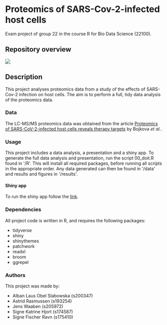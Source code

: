# Proteomics of SARS-Cov-2-infected host cells
Exam project of group 22 in the course R for Bio Data Science (22100).

## Repository overview
![](/cloud/project/results/flowchart.png)

## Description
This project analyses proteomics data from a study of the effects of SARS-Cov-2 infection on host cells. The aim is to perform a full, tidy data analysis of the proteomics data.

### Data
The LC-MS/MS proteomics data was obtained from the article [Proteomics of SARS-CoV-2-infected host cells reveals therapy targets](https://www.nature.com/articles/s41586-020-2332-7?fbclid=IwAR3HEcdWjX3-4zTxGjXoiOtb2ol6iBMM6zt4uZ-ycECLEuu31KNJT_5uqaQ) by Bojkova *et al.*.

### Usage
This project includes a data analysis, a presentation and a shiny app. To generate the full data analysis and presentation, run the script 00_doit.R found in '/R'. This will install all required packages, before running all scripts in the appropriate order. Any data generated can then be found in '/data' and results and figures in '/results'.

#### Shiny app
To run the shiny app follow the [link](https://signe-hjort.shinyapps.io/shiny/).

### Dependencies
All project code is written in R, and requires the following packages:  
* tidyverse  
* shiny  
* shinythemes  
* patchwork  
* readxl  
* broom  
* ggrepel  

### Authors
This project was made by:  
* Alban Laus Obel Slabowska (s200347)  
* Astrid Rasmussen (s193254)  
* Jens Waaben (s205972)  
* Signe Katrine Hjort (s174587)  
* Signe Fischer Ravn (s175410)
